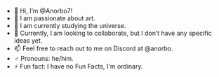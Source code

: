 - 👋 Hi, I’m @Anorbo7!
- 🎨 I am passionate about art.
- 🌌 I am currently studying the universe.
- 💞️ Currently, I am looking to collaborate, but I don’t have any specific ideas yet.
- 📫 Feel free to reach out to me on Discord at @anorbo.  
- ♂️ Pronouns: he/him.
- ⚡ Fun fact: I have no Fun Facts, I'm ordinary.

<!---
Anorbo7/Anorbo7 is a ✨ special ✨ repository because its `README.md` (this file) appears on your GitHub profile.
You can click the Preview link to take a look at your changes.
--->
